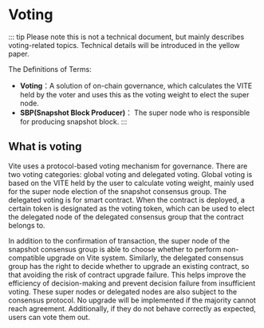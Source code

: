# Voting

::: tip
Please note this is not a technical document, but mainly describes voting-related topics. Technical details will be introduced in the yellow paper.

The Definitions of Terms:
* **Voting**：A solution of on-chain governance, which calculates the VITE held by the voter and uses this as the voting weight to elect the super node.
* **SBP(Snapshot Block Producer)**： The super node who is responsible for producing snapshot block.
:::

## What is voting

Vite uses a protocol-based voting mechanism for governance. There are two voting categories: global voting and delegated voting. Global voting is based on the VITE held by the user to calculate voting weight, mainly used for the super node election of the snapshot consensus group. The delegated voting is for smart contract. When the contract is deployed, a certain token is designated as the voting token, which can be used to elect the delegated node of the delegated consensus group that the contract belongs to.

In addition to the confirmation of transaction, the super node of the snapshot consensus group is able to choose whether to perform non-compatible upgrade on Vite system. Similarly, the delegated consensus group has the right to decide whether to upgrade an existing contract, so that avoiding the risk of contract upgrade failure. This helps improve the efficiency of decision-making and prevent decision failure from insufficient voting. These super nodes or delegated nodes are also subject to the consensus protocol. No upgrade will be implemented if the majority cannot reach agreement. Additionally, if they do not behave correctly as expected, users can vote them out.




